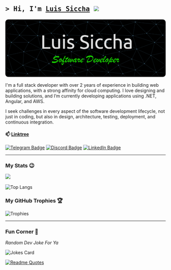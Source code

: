 <!--
<img src="https://readme-jokes.vercel.app/api?theme=react" alt="Jokes Card" />
-->

## <p align="left"><samp>&gt; Hi, I'm <a href="https://github.com/LSiccha">Luis Siccha</a> <img src="https://media.giphy.com/media/hvRJCLFzcasrR4ia7z/giphy.gif" width="25"></samp></p>

![Header](./header-xl.png)

<p align="center"></p>

I'm a full stack developer with over 2 years of experience in building web applications, with a strong affinity for cloud computing. I love designing and building solutions, and I’m currently developing applications using .NET, Angular, and AWS. 

I seek challenges in every aspect of the software development lifecycle, not just in coding, but also in design, architecture, testing, deployment, and continuous integration.

#### 📫 [Linktree](https://linktr.ee/luis.siccha)
  
[![Telegram Badge](https://img.shields.io/badge/-Telegram-26A5E4?style=flat&logo=Telegram&logoColor=white)](https://t.me/LSiccha)
[![Discord Badge](https://img.shields.io/badge/-Discord-5865F2?style=flat&logo=Discord&logoColor=white)](https://discordapp.com/users/915027947625263155/)
[![LinkedIn Badge](https://img.shields.io/badge/-LinkedIn-0077B5?style=flat&logo=LinkedIn&logoColor=white)](https://www.linkedin.com/in/luis-siccha-96454a1bb/)

---

### My Stats 😉

<img height="180em" src="https://github-readme-stats.vercel.app/api?username=LSiccha&show_icons=true&hide_border=true&&count_private=true&include_all_commits=true&theme=catppuccin_mocha" />
  
![Top Langs](https://github-readme-stats.vercel.app/api/top-langs/?username=LSiccha&size_weight=0.5&count_weight=0.5&theme=catppuccin_mocha&hide_border=true)

### My GitHub Trophies 🏆
![Trophies](https://github-profile-trophy.vercel.app/?username=LSiccha&locale=en&row=1&theme=gruvbox&margin-w=15&no-frame=true)

---

### Fun Corner 🎉

<div align="start">
    <p><em>Random Dev Joke For Ya</em></p>
    <img src="https://readme-jokes.vercel.app/api?theme=catppuccin_mocha" alt="Jokes Card" />  
</div>

[![Readme Quotes](https://quotes-github-readme.vercel.app/api?type=horizontal&theme=catppuccin_mocha)](https://github.com/piyushsuthar/github-readme-quotes)


</br>
